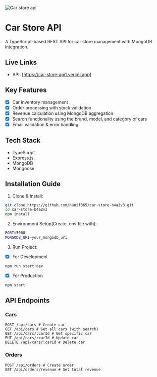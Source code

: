 ![Car store api](https://github.com/user-attachments/assets/f1688007-9a93-4ba6-8d24-d3bfa8ac9fb4)

# Car Store API

A TypeScript-based REST API for car store management with MongoDB integration.

## Live Links

- API: [https://car-store-api1.vercel.app]

## Key Features

- [x] Car inventory management
- [x] Order processing with stock validation
- [x] Revenue calculation using MongoDB aggregation
- [x] Search functionality using the brand, model, and category of cars
- [x] Email validation & error handling

## Tech Stack

- TypeScript
- Express.js
- MongoDB
- Mongoose

## Installation Guide

1. Clone & Install:

```bash
git clone https://github.com/hanif365/car-store-b4a2v3.git
cd car-store-b4a2v3
npm install
```

2. Environment Setup(Create .env file with):

```bash
PORT=5000
MONGODB_URI=your_mongodb_uri
```

3. Run Project:

- [x] For Development

```bash
npm run start:dev
```

- [x] For Production

```bash
npm start
```

## API Endpoints

### Cars

```plaintext
POST /api/cars # Create car
GET /api/cars # Get all cars (with search)
GET /api/cars/:carId # Get specific car
PUT /api/cars/:carId # Update car
DELETE /api/cars/:carId # Delete car
```

### Orders

```plaintext
POST /api/orders # Create order
GET /api/orders/revenue # Get total revenue
```
